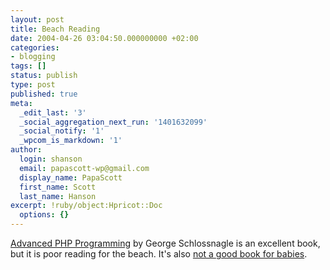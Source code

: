 ```yaml
---
layout: post
title: Beach Reading
date: 2004-04-26 03:04:50.000000000 +02:00
categories:
- blogging
tags: []
status: publish
type: post
published: true
meta:
  _edit_last: '3'
  _social_aggregation_next_run: '1401632099'
  _social_notify: '1'
  _wpcom_is_markdown: '1'
author:
  login: shanson
  email: papascott-wp@gmail.com
  display_name: PapaScott
  first_name: Scott
  last_name: Hanson
excerpt: !ruby/object:Hpricot::Doc
  options: {}
---
```

<p><a href="http://www.amazon.com/exec/obidos/ASIN/0672325616/">Advanced PHP Programming</a> by George Schlossnagle is an excellent book, but it is poor reading for the beach. It's also <a title="PHP ist für Babies [Noch'n Blogg]" href="http://lumma.de/eintrag.php?id=175">not a good book for babies</a>.</p>
